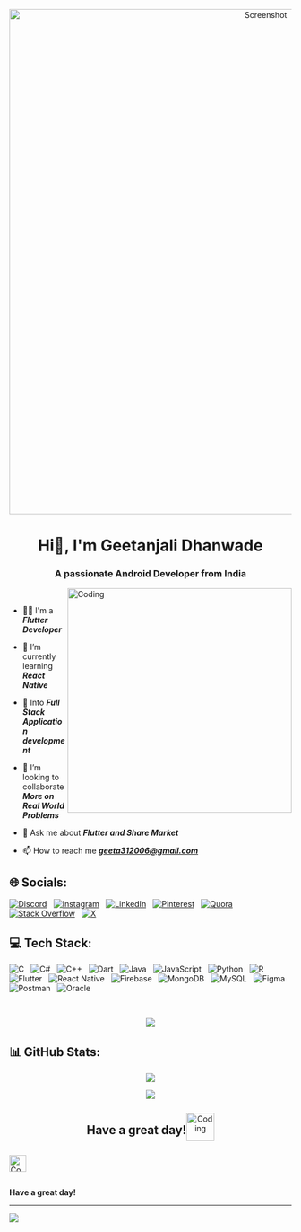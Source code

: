 
<p align="center">
  <img src="https://github.com/geetanjaliDha31/geetanjaliDha31/assets/144832309/82d4acc4-be52-4cc7-8277-1d22a7b4070e" alt="Screenshot" width="900px",height="90px",>
</p>
<h1 align="center">Hi👋, I'm Geetanjali Dhanwade</h1>
<h3 align="center">A passionate Android Developer from India</h3>

<img align="right" alt="Coding" width="400" src="https://media1.tenor.com/m/3QEtSuzDveAAAAAC/garfield-im-working.gif">

<br/>

- 👨‍🎓 I'm a _**Flutter Developer**_

- 🌱 I’m currently learning _**React Native**_

- 🔎 Into _**Full Stack Application development**_

- 👯 I’m looking to collaborate _**More on Real World Problems**_

- 💬 Ask me about _**Flutter and Share Market**_

- 📫 How to reach me _**geeta312006@gmail.com**_





## 🌐 Socials:
[![Discord](https://img.shields.io/badge/Discord-%237289DA.svg?logo=discord&logoColor=white)](https://discord.gg/geeta_31) &nbsp; 
[![Instagram](https://img.shields.io/badge/Instagram-%23E4405F.svg?logo=Instagram&logoColor=white)](https://instagram.com/geeta.dhanwade31) &nbsp; 
[![LinkedIn](https://img.shields.io/badge/LinkedIn-%230077B5.svg?logo=linkedin&logoColor=white)](https://linkedin.com/in/geetanjali-dhanwade-014750264) &nbsp; 
[![Pinterest](https://img.shields.io/badge/Pinterest-%23E60023.svg?logo=Pinterest&logoColor=white)](https://pinterest.com/geeta312006) &nbsp; 
[![Quora](https://img.shields.io/badge/Quora-%23B92B27.svg?logo=Quora&logoColor=white)](https://quora.com/profile/ ) &nbsp; 
[![Stack Overflow](https://img.shields.io/badge/-Stackoverflow-FE7A16?logo=stack-overflow&logoColor=white)](https://stackoverflow.com/users/19623375) &nbsp; 
[![X](https://img.shields.io/badge/X-black.svg?logo=X&logoColor=white)](https://x.com/@geetanjali_d31)


## 💻 Tech Stack:
![C](https://img.shields.io/badge/c-%2300599C.svg?style=flat&logo=c&logoColor=white) &nbsp;
![C#](https://img.shields.io/badge/c%23-%23239120.svg?style=flat&logo=csharp&logoColor=white) &nbsp;
![C++](https://img.shields.io/badge/c++-%2300599C.svg?style=flat&logo=c%2B%2B&logoColor=white) &nbsp;
![Dart](https://img.shields.io/badge/dart-%230175C2.svg?style=flat&logo=dart&logoColor=white) &nbsp;
![Java](https://img.shields.io/badge/java-%23ED8B00.svg?style=flat&logo=openjdk&logoColor=white) &nbsp;
![JavaScript](https://img.shields.io/badge/javascript-%23323330.svg?style=flat&logo=javascript&logoColor=%23F7DF1E) &nbsp;
![Python](https://img.shields.io/badge/python-3670A0?style=flat&logo=python&logoColor=ffdd54) &nbsp;
![R](https://img.shields.io/badge/r-%23276DC3.svg?style=flat&logo=r&logoColor=white) &nbsp;
![Flutter](https://img.shields.io/badge/Flutter-%2302569B.svg?style=flat&logo=Flutter&logoColor=white) &nbsp;
![React Native](https://img.shields.io/badge/react_native-%2320232a.svg?style=flat&logo=react&logoColor=%2361DAFB) &nbsp;
![Firebase](https://img.shields.io/badge/Firebase-039BE5?style=flat&logo=Firebase&logoColor=white) &nbsp;
![MongoDB](https://img.shields.io/badge/MongoDB-%234ea94b.svg?style=flat&logo=mongodb&logoColor=white) &nbsp;
![MySQL](https://img.shields.io/badge/mysql-%2300000f.svg?style=flat&logo=mysql&logoColor=white) &nbsp;
![Figma](https://img.shields.io/badge/figma-%23F24E1E.svg?style=flat&logo=figma&logoColor=white) &nbsp;
![Postman](https://img.shields.io/badge/Postman-FF6C37?style=flat&logo=postman&logoColor=white) &nbsp;
![Oracle](https://img.shields.io/badge/Oracle-F80000?style=flat&logo=oracle&logoColor=white)

</br>

<p align="center">
  <img src="https://github-readme-stats.vercel.app/api/top-langs/?username=geetanjaliDha31&theme=dark&hide_border=false&include_all_commits=false&count_private=false&layout=compact">
</p>

## 📊 GitHub Stats:

<p align="center">
  <img src="https://github-readme-streak-stats.herokuapp.com/?user=geetanjaliDha31&theme=dark&hide_border=false">
</p>



<p align="center">
  <img src="https://github-readme-stats.vercel.app/api?username=geetanjaliDha31&theme=dark&hide_border=false&include_all_commits=false&count_private=false">
</p>

<div align="center" style="display: flex; align-items: center; justify-content: center;">
   <h2>Have a great day!</h2>
   <img src="https://i.pinimg.com/originals/d5/d1/ec/d5d1ecf7175829114207d9e396ec21cd.gif" alt="Coding" width="50">
</div>

<p style="display:inline-block;">
   <img src="https://i.pinimg.com/originals/d5/d1/ec/d5d1ecf7175829114207d9e396ec21cd.gif" alt="Coding" width="30">
  
  **Have a great day!**
</p>

---
[![](https://visitcount.itsvg.in/api?id=geetanjaliDha31&icon=0&color=1)](https://visitcount.itsvg.in)

<!-- Proudly created with GPRM ( https://gprm.itsvg.in ) -->


